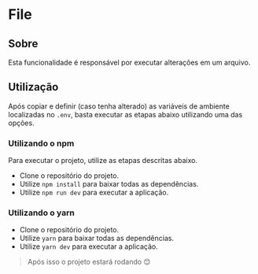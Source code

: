 # File

## Sobre

Esta funcionalidade é responsável por executar alterações em um arquivo.

## Utilização

Após copiar e definir (caso tenha alterado) as variáveis de ambiente localizadas no ```.env```, basta executar as etapas abaixo utilizando uma das opções.

### Utilizando o npm

Para executar o projeto, utilize as etapas descritas abaixo.

* Clone o repositório do projeto.
* Utilize `npm install` para baixar todas as dependências.
* Utilize `npm run dev` para executar a aplicação.

### Utilizando o yarn

* Clone o repositório do projeto.
* Utilize `yarn` para baixar todas as dependências.
* Utilize `yarn dev` para executar a aplicação.

>Após isso o projeto estará rodando :blush: